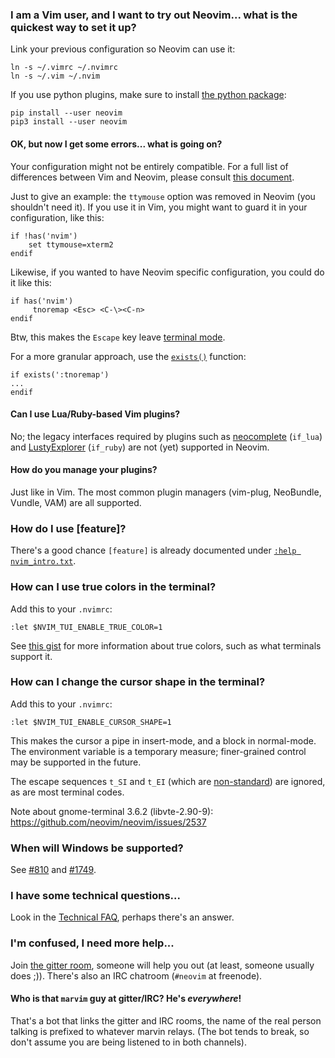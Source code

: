 ### I am a Vim user, and I want to try out Neovim... what is the quickest way to set it up?

Link your previous configuration so Neovim can use it:

~~~
ln -s ~/.vimrc ~/.nvimrc
ln -s ~/.vim ~/.nvim
~~~

If you use python plugins, make sure to install [the python package](http://neovim.io/doc/user/nvim_python.html):

~~~
pip install --user neovim
pip3 install --user neovim
~~~

#### OK, but now I get some errors... what is going on?

Your configuration might not be entirely compatible. For a full list of differences between Vim and Neovim, please consult [this document](http://neovim.io/doc/user/vim_diff.html#vim-differences).

Just to give an example: the `ttymouse` option was removed in Neovim (you shouldn't need it). If you use it in Vim, you might want to guard it in your configuration, like this:

~~~ vim
if !has('nvim')
    set ttymouse=xterm2
endif
~~~

Likewise, if you wanted to have Neovim specific configuration, you could do it like this:

~~~ vim
if has('nvim')
     tnoremap <Esc> <C-\><C-n>
endif
~~~

Btw, this makes the `Escape` key leave [terminal mode](http://neovim.io/doc/user/nvim_terminal_emulator.html#nvim-terminal-emulator).

For a more granular approach, use the [`exists()`](http://neovim.io/doc/user/eval.html#exists%28%29) function:
```vim
if exists(':tnoremap')
...
endif
```

#### Can I use Lua/Ruby-based Vim plugins?

No; the legacy interfaces required by plugins such as [neocomplete](https://github.com/Shougo/neocomplete.vim) (`if_lua`) and [LustyExplorer](https://github.com/sjbach/lusty) (`if_ruby`) are not (yet) supported in Neovim.

#### How do you manage your plugins?

Just like in Vim. The most common plugin managers (vim-plug, NeoBundle, Vundle, VAM) are all supported.

### How do I use [feature]?

There's a good chance `[feature]` is already documented under [`:help nvim_intro.txt`](http://neovim.io/doc/user/nvim_intro.html).

### How can I use true colors in the terminal?

Add this to your `.nvimrc`:

```vim
:let $NVIM_TUI_ENABLE_TRUE_COLOR=1
```

See [this gist](https://gist.github.com/XVilka/8346728) for more information about true colors, such as what terminals support it.

### How can I change the cursor shape in the terminal?

Add this to your `.nvimrc`:

```vim
:let $NVIM_TUI_ENABLE_CURSOR_SHAPE=1
```

This makes the cursor a pipe in insert-mode, and a block in normal-mode. The environment variable is a temporary measure; finer-grained control may be supported in the future.

The escape sequences `t_SI` and `t_EI` (which are [non-standard](https://groups.google.com/d/msg/vim_dev/biVcXiYcLRw/zumrjo6gP4oJ)) are ignored, as are most terminal codes. 

Note about gnome-terminal 3.6.2 (libvte-2.90-9): https://github.com/neovim/neovim/issues/2537

### When will Windows be supported?

See [#810](https://github.com/neovim/neovim/pull/810) and [#1749](https://github.com/neovim/neovim/issues/1749).

### I have some technical questions...

Look in the [Technical FAQ](https://github.com/neovim/neovim/wiki/Technical-FAQ), perhaps there's an answer.

### I'm confused, I need more help...

Join [the gitter room](https://gitter.im/neovim/neovim), someone will help you out (at least, someone usually does ;)). There's also an IRC chatroom (`#neovim` at freenode). 

#### Who is that `marvim` guy at gitter/IRC? He's *everywhere*!

That's a bot that links the gitter and IRC rooms, the name of the real person talking is prefixed to whatever marvin relays. (The bot tends to break, so don't assume you are being listened to in both channels).